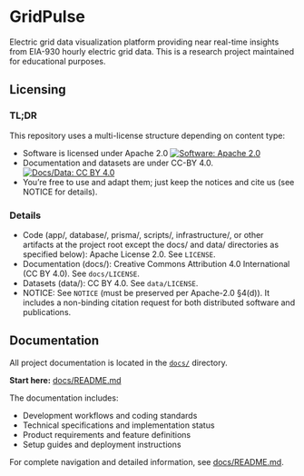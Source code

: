 # GridPulse

Electric grid data visualization platform providing near real-time insights from EIA-930 hourly electric grid data. This is a research project maintained for educational purposes.

## Licensing

### TL;DR

This repository uses a multi-license structure depending on content type:

- Software is licensed under Apache 2.0 [![Software: Apache 2.0](https://img.shields.io/badge/License-Apache_2.0-blue.svg)](https://opensource.org/licenses/Apache-2.0)
- Documentation and datasets are under CC-BY 4.0. [![Docs/Data: CC BY 4.0](https://img.shields.io/badge/Docs%2FData-CC--BY_4.0-green.svg)](https://creativecommons.org/licenses/by/4.0/)
- You’re free to use and adapt them; just keep the notices and cite us (see NOTICE for details).

### Details

- Code (app/, database/, prisma/, scripts/, infrastructure/, or other artifacts at the project root except the docs/ and data/ directories as specified below): Apache License 2.0. See `LICENSE`.
- Documentation (docs/): Creative Commons Attribution 4.0 International (CC BY 4.0). See `docs/LICENSE`.
- Datasets (data/): CC BY 4.0. See `data/LICENSE`.
- NOTICE: See `NOTICE` (must be preserved per Apache-2.0 §4(d)). It includes a non-binding citation request for both distributed software and publications.

## Documentation

All project documentation is located in the [`docs/`](./docs/) directory.

**Start here:** [docs/README.md](./docs/README.md)

The documentation includes:
- Development workflows and coding standards
- Technical specifications and implementation status  
- Product requirements and feature definitions
- Setup guides and deployment instructions

For complete navigation and detailed information, see [docs/README.md](./docs/README.md).
